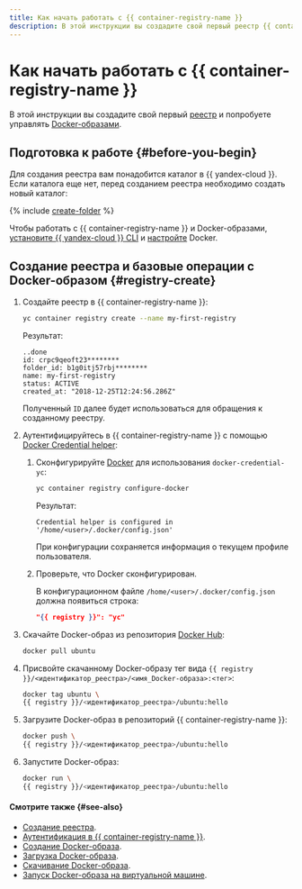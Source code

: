 ```yaml
---
title: Как начать работать с {{ container-registry-name }}
description: В этой инструкции вы создадите свой первый реестр {{ container-registry-name }} и попробуете управлять Docker-образами.
---
```


# Как начать работать с {{ container-registry-name }}

В этой инструкции вы создадите свой первый [реестр](../concepts/registry.md) и попробуете управлять [Docker-образами](../concepts/docker-image.md).

## Подготовка к работе {#before-you-begin}

Для создания реестра вам понадобится каталог в {{ yandex-cloud }}. Если каталога еще нет, перед созданием реестра необходимо создать новый каталог:

{% include [create-folder](../../_includes/create-folder.md) %}

Чтобы работать с {{ container-registry-name }} и Docker-образами, [установите {{ yandex-cloud }} CLI](../../cli/operations/install-cli.md) и [настройте](../operations/configure-docker.md) Docker.

## Создание реестра и базовые операции с Docker-образом {#registry-create}

1. Создайте реестр в {{ container-registry-name }}:

   ```bash
   yc container registry create --name my-first-registry
   ```

   Результат:

   ```text
   ..done
   id: crpc9qeoft23********
   folder_id: b1g0itj57rbj********
   name: my-first-registry
   status: ACTIVE
   created_at: "2018-12-25T12:24:56.286Z"
   ```

   Полученный `ID` далее будет использоваться для обращения к созданному реестру.
1. Аутентифицируйтесь в {{ container-registry-name }} с помощью [Docker Credential helper](../operations/authentication.md#cred-helper):
   1. Сконфигурируйте [Docker](/blog/posts/2022/03/docker-containers) для использования `docker-credential-yc`:

      ```bash
      yc container registry configure-docker
      ```

      Результат:

      ```text
      Credential helper is configured in '/home/<user>/.docker/config.json'
      ```

      При конфигурации сохраняется информация о текущем профиле пользователя.
   1. Проверьте, что Docker сконфигурирован.

      В конфигурационном файле `/home/<user>/.docker/config.json` должна появиться строка:

      ```json
      "{{ registry }}": "yc"
      ```

1. Скачайте Docker-образ из репозитория [Docker Hub](https://hub.docker.com):

   ```bash
   docker pull ubuntu
   ```

1. Присвойте скачанному Docker-образу тег вида `{{ registry }}/<идентификатор_реестра>/<имя_Docker-образа>:<тег>`:

   ```bash
   docker tag ubuntu \
   {{ registry }}/<идентификатор_реестра>/ubuntu:hello
   ```

1. Загрузите Docker-образ в репозиторий {{ container-registry-name }}:

   ```bash
   docker push \
   {{ registry }}/<идентификатор_реестра>/ubuntu:hello
   ```

1. Запустите Docker-образ:

   ```bash
   docker run \
   {{ registry }}/<идентификатор_реестра>/ubuntu:hello
   ```

#### Смотрите также {#see-also}

* [Создание реестра](../operations/registry/registry-create.md).
* [Аутентификация в {{ container-registry-name }}](../operations/authentication.md).
* [Создание Docker-образа](../operations/docker-image/docker-image-create.md).
* [Загрузка Docker-образа](../operations/docker-image/docker-image-push.md).
* [Скачивание Docker-образа](../operations/docker-image/docker-image-pull.md).
* [Запуск Docker-образа на виртуальной машине](../tutorials/index.md).